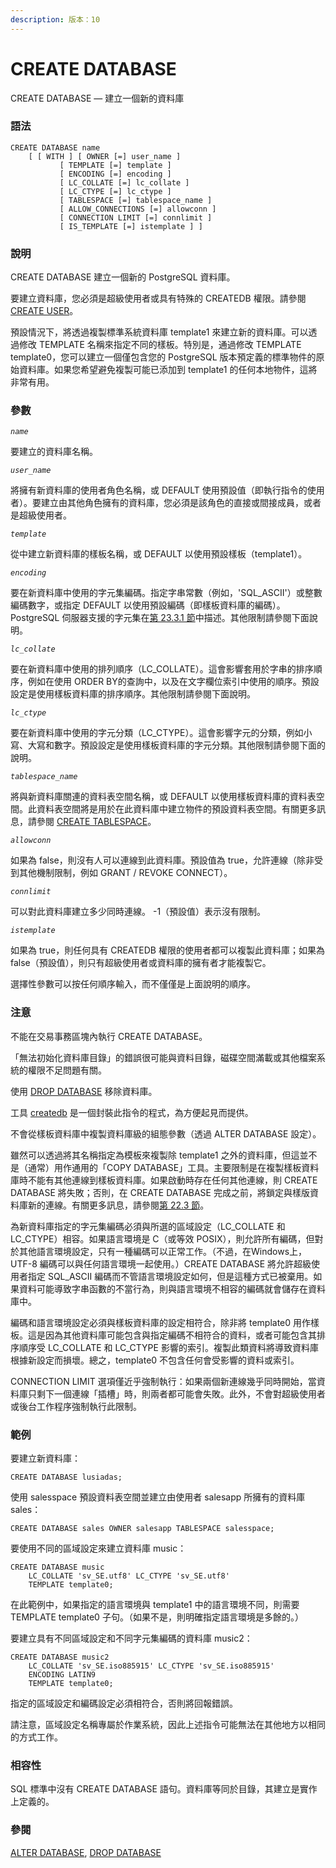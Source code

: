 ```yaml
---
description: 版本：10
---
```


# CREATE DATABASE

CREATE DATABASE — 建立一個新的資料庫

### 語法

```text
CREATE DATABASE name
    [ [ WITH ] [ OWNER [=] user_name ]
           [ TEMPLATE [=] template ]
           [ ENCODING [=] encoding ]
           [ LC_COLLATE [=] lc_collate ]
           [ LC_CTYPE [=] lc_ctype ]
           [ TABLESPACE [=] tablespace_name ]
           [ ALLOW_CONNECTIONS [=] allowconn ]
           [ CONNECTION LIMIT [=] connlimit ]
           [ IS_TEMPLATE [=] istemplate ] ]
```

### 說明

CREATE DATABASE 建立一個新的 PostgreSQL 資料庫。

要建立資料庫，您必須是超級使用者或具有特殊的 CREATEDB 權限。請參閱 [CREATE USER](create-user.md)。

預設情況下，將透過複製標準系統資料庫 template1 來建立新的資料庫。可以透過修改 TEMPLATE 名稱來指定不同的樣板。特別是，通過修改 TEMPLATE template0，您可以建立一個僅包含您的 PostgreSQL 版本預定義的標準物件的原始資料庫。如果您希望避免複製可能已添加到 template1 的任何本地物件，這將非常有用。

### 參數

_`name`_

要建立的資料庫名稱。

_`user_name`_

將擁有新資料庫的使用者角色名稱，或 DEFAULT 使用預設值（即執行指令的使用者）。要建立由其他角色擁有的資料庫，您必須是該角色的直接或間接成員，或者是超級使用者。

_`template`_

從中建立新資料庫的樣板名稱，或 DEFAULT 以使用預設樣板（template1）。

_`encoding`_

要在新資料庫中使用的字元集編碼。指定字串常數（例如，'SQL\_ASCII'）或整數編碼數字，或指定 DEFAULT 以使用預設編碼（即樣板資料庫的編碼）。 PostgreSQL 伺服器支援的字元集在[第 23.3.1 節](../../server-administration/localization/character-set-support.md#23-3-1-supported-character-sets)中描述。其他限制請參閱下面說明。

_`lc_collate`_

要在新資料庫中使用的排列順序（LC\_COLLATE）。這會影響套用於字串的排序順序，例如在使用 ORDER BY的查詢中，以及在文字欄位索引中使用的順序。預設設定是使用樣板資料庫的排序順序。其他限制請參閱下面說明。

_`lc_ctype`_

要在新資料庫中使用的字元分類（LC\_CTYPE）。這會影響字元的分類，例如小寫、大寫和數字。預設設定是使用樣板資料庫的字元分類。其他限制請參閱下面的說明。

_`tablespace_name`_

將與新資料庫關連的資料表空間名稱，或 DEFAULT 以使用樣板資料庫的資料表空間。此資料表空間將是用於在此資料庫中建立物件的預設資料表空間。有關更多訊息，請參閱 [CREATE TABLESPACE](create-tablespace.md)。

_`allowconn`_

如果為 false，則沒有人可以連線到此資料庫。預設值為 true，允許連線（除非受到其他機制限制，例如 GRANT / REVOKE CONNECT）。

_`connlimit`_

可以對此資料庫建立多少同時連線。 -1（預設值）表示沒有限制。

_`istemplate`_

如果為 true，則任何具有 CREATEDB 權限的使用者都可以複製此資料庫；如果為false（預設值），則只有超級使用者或資料庫的擁有者才能複製它。

選擇性參數可以按任何順序輸入，而不僅僅是上面說明的順序。

### 注意

不能在交易事務區塊內執行 CREATE DATABASE。

「無法初始化資料庫目錄」的錯誤很可能與資料目錄，磁碟空間滿載或其他檔案系統的權限不足問題有關。

使用 [DROP DATABASE](drop-database.md) 移除資料庫。

工具 [createdb](../client-applications/createdb.md) 是一個封裝此指令的程式，為方便起見而提供。

不會從樣板資料庫中複製資料庫級的組態參數（透過 ALTER DATABASE 設定）。

雖然可以透過將其名稱指定為模板來複製除 template1 之外的資料庫，但這並不是（通常）用作通用的「COPY DATABASE」工具。主要限制是在複製樣板資料庫時不能有其他連線到樣板資料庫。如果啟動時存在任何其他連線，則 CREATE DATABASE 將失敗；否則，在 CREATE DATABASE 完成之前，將鎖定與樣版資料庫新的連線。有關更多訊息，請參閱[第 22.3 節](../../server-administration/managing-databases/template-databases.md)。

為新資料庫指定的字元集編碼必須與所選的區域設定（LC\_COLLATE 和 LC\_CTYPE）相容。如果語言環境是 C（或等效 POSIX），則允許所有編碼，但對於其他語言環境設定，只有一種編碼可以正常工作。（不過，在Windows上，UTF-8 編碼可以與任何語言環境一起使用。）CREATE DATABASE 將允許超級使用者指定 SQL\_ASCII 編碼而不管語言環境設定如何，但是這種方式已被棄用。如果資料可能導致字串函數的不當行為，則與語言環境不相容的編碼就會儲存在資料庫中。

編碼和語言環境設定必須與樣板資料庫的設定相符合，除非將 template0 用作樣板。這是因為其他資料庫可能包含與指定編碼不相符合的資料，或者可能包含其排序順序受 LC\_COLLATE 和 LC\_CTYPE 影響的索引。複製此類資料將導致資料庫根據新設定而損壞。總之，template0 不包含任何會受影響的資料或索引。

CONNECTION LIMIT 選項僅近乎強制執行：如果兩個新連線幾乎同時開始，當資料庫只剩下一個連線「插槽」時，則兩者都可能會失敗。此外，不會對超級使用者或後台工作程序強制執行此限制。

### 範例

要建立新資料庫：

```text
CREATE DATABASE lusiadas;
```

使用 salesspace 預設資料表空間並建立由使用者 salesapp 所擁有的資料庫 sales：

```text
CREATE DATABASE sales OWNER salesapp TABLESPACE salesspace;
```

要使用不同的區域設定來建立資料庫 music：

```text
CREATE DATABASE music
    LC_COLLATE 'sv_SE.utf8' LC_CTYPE 'sv_SE.utf8'
    TEMPLATE template0;
```

在此範例中，如果指定的語言環境與 template1 中的語言環境不同，則需要 TEMPLATE template0 子句。（如果不是，則明確指定語言環境是多餘的。）

要建立具有不同區域設定和不同字元集編碼的資料庫 music2：

```text
CREATE DATABASE music2
    LC_COLLATE 'sv_SE.iso885915' LC_CTYPE 'sv_SE.iso885915'
    ENCODING LATIN9
    TEMPLATE template0;
```

指定的區域設定和編碼設定必須相符合，否則將回報錯誤。

請注意，區域設定名稱專屬於作業系統，因此上述指令可能無法在其他地方以相同的方式工作。

### 相容性

SQL 標準中沒有 CREATE DATABASE 語句。資料庫等同於目錄，其建立是實作上定義的。

### 參閱

[ALTER DATABASE](alter-database.md), [DROP DATABASE](drop-database.md)

